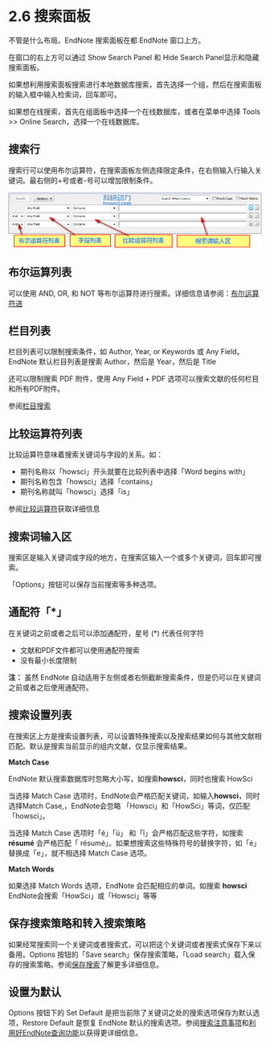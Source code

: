 # 2.6 搜索面板

不管是什么布局。EndNote 搜索面板在都 EndNote 窗口上方。

在窗口的右上方可以通过 Show Search Panel 和 Hide Search Panel显示和隐藏搜索面板。

如果想利用搜索面板搜索进行本地数据库搜索，首先选择一个组，然后在搜索面板的输入框中输入检索词，回车即可。

如果想在线搜索，首先在组面板中选择一个在线数据库，或者在菜单中选择 Tools &gt;&gt; Online Search，选择一个在线数据库。

## 搜索行

搜索行可以使用布尔运算符，在搜索面板左侧选择限定条件，在右侧输入行输入关键词。最右侧的+号或者-号可以增加限制条件。

![EndNote X7 &#x641C;&#x7D22;&#x9762;&#x677F;](../.gitbook/assets/search-panel.png)

## 布尔运算列表

可以使用 AND, OR, 和 NOT 等布尔运算符进行搜索。详细信息请参阅：[布尔运算符进](Combining_SrchLnsAndOrNot.htm)

## 栏目列表

栏目列表可以限制搜索条件，如 Author, Year, or Keywords 或 Any Field。EndNote 默认栏目列表是搜索 Author，然后是 Year，然后是 Title

还可以限制搜索 PDF 附件，使用 Any Field + PDF 选项可以搜索文献的任何栏目和所有PDF附件。

参阅[栏目搜索](Restricting_SrchstoSpcFlds.htm)

## 比较运算符列表

比较运算符意味着搜索关键词与字段的关系。如：

* 期刊名称以「howsci」开头就要在比较列表中选择「Word begins with」
* 期刊名称包含「howsci」选择「contains」
* 期刊名称就叫「howsci」选择「is」

参阅[比较运算符](Using_ComparisonOpratrs.htm)获取详细信息

## 搜索词输入区

搜索区是输入关键词或字段的地方，在搜索区输入一个或多个关键词，回车即可搜索。

「Options」按钮可以保存当前搜索等多种选项。

## 通配符「\*」

在关键词之前或者之后可以添加通配符，星号 \(\*\) 代表任何字符

* 文献和PDF文件都可以使用通配符搜索
* 没有最小长度限制

**注：** 虽然 EndNote 自动适用于左侧或者右侧截断搜索条件，但是仍可以在关键词之前或者之后使用通配符。

## 搜索设置列表

在搜索区上方是搜索设置列表，可以设置特殊搜索以及搜索结果如何与其他文献相匹配。默认是搜索当前显示的组内文献，仅显示搜索结果。

**Match Case**

EndNote 默认搜索数据库时忽略大小写，如搜索**howsci**，同时也搜索 HowSci

当选择 Match Case 选项时，EndNote会严格匹配关键词，如输入**howsci**，同时选择Match Case,，EndNote会忽略 「Howsci」和「HowSci」等词，仅匹配「howsci」。

当选择 Match Case 选项时「é」「ü」 和「î」会严格匹配这些字符，如搜索 **résumé** 会严格匹配「 résumé」。如果想搜索这些特殊符号的替换字符，如「é」替换成「e」，就不相选择 Match Case 选项。

**Match Words**

如果选择 Match Words 选项，EndNote 会匹配相应的单词。如搜索 **howsci** EndNote会搜索「HowSci」或「Howsci」等等

## 保存搜索策略和转入搜索策略

如果经常搜索同一个关键词或者搜索式，可以把这个关键词或者搜索式保存下来以备用。Options 按钮的「Save search」保存搜索策略，「Load search」载入保存的搜索策略。参阅[保存搜索](Saving_Search_Strategies.htm)了解更多详细信息。

## 设置为默认

Options 按钮下的 Set Default 是把当前除了关键词之处的搜索选项保存为默认选项，Restore Default 是恢复 EndNote 默认的搜索选项。参阅[搜索注意事项](Search_Command_Tips.htm)和[利用好EndNote查询功能](https://www.howsci.com/endnote-search-fuction.html)以获得更详细信息。

